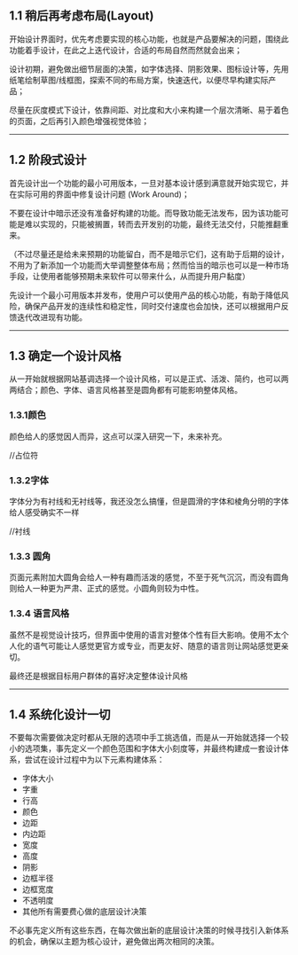 ## 1.1 稍后再考虑布局(Layout)

开始设计界面时，优先考虑要实现的核心功能，也就是产品要解决的问题，围绕此功能着手设计，在此之上迭代设计，合适的布局自然而然就会出来；

设计初期，避免做出细节层面的决策，如字体选择、阴影效果、图标设计等，先用纸笔绘制草图/线框图，探索不同的布局方案，快速迭代，以便尽早构建实际产品；

尽量在灰度模式下设计，依靠间距、对比度和大小来构建一个层次清晰、易于着色的页面，之后再引入颜色增强视觉体验；

---
## 1.2 阶段式设计

首先设计出一个功能的最小可用版本，一旦对基本设计感到满意就开始实现它，并在实际可用的界面中修复设计问题 (Work Around)；

不要在设计中暗示还没有准备好构建的功能。而导致功能无法发布，因为该功能可能是难以实现的，只能被搁置，转而去开发别的功能，最终无法交付，只能推翻重来。

（不过尽量还是给未来预期的功能留白，而不是暗示它们，这有助于后期的设计，不用为了新添加一个功能而大举调整整体布局；然而恰当的暗示也可以是一种市场手段，让使用者能够预期未来软件可以带来什么，从而提升用户黏度）

先设计一个最小可用版本并发布，使用户可以使用产品的核心功能，有助于降低风险，确保产品开发的连续性和稳定性，同时交付速度也会加快，还可以根据用户反馈迭代改进现有功能。

---
## 1.3 确定一个设计风格

从一开始就根据网站基调选择一个设计风格，可以是正式、活泼、简约，也可以两两结合；颜色、字体、语言风格甚至是圆角都有可能影响整体风格。

### 1.3.1颜色

颜色给人的感觉因人而异，这点可以深入研究一下，未来补充。

//占位符

### 1.3.2字体

字体分为有衬线和无衬线等，我还没怎么搞懂，但是圆滑的字体和棱角分明的字体给人感受确实不一样

//衬线
### 1.3.3 圆角

页面元素附加大圆角会给人一种有趣而活泼的感觉，不至于死气沉沉，而没有圆角则给人一种更为严肃、正式的感觉。小圆角则较为中性。

### 1.3.4 语言风格

虽然不是视觉设计技巧，但界面中使用的语言对整体个性有巨大影响。使用不太个人化的语气可能让人感觉更官方或专业，而更友好、随意的语言则让网站感觉更亲切。

最终还是根据目标用户群体的喜好决定整体设计风格

---
## 1.4 系统化设计一切

不要每次需要做决定时都从无限的选项中手工挑选值，而是从一开始就选择一个较小的选项集，事先定义一个颜色范围和字体大小刻度等，并最终构建成一套设计体系，尝试在设计过程中为以下元素构建体系：

- 字体大小
- 字重
- 行高
- 颜色
- 边距
- 内边距
- 宽度
- 高度
- 阴影
- 边框半径
- 边框宽度
- 不透明度
- 其他所有需要费心做的底层设计决策

不必事先定义所有这些东西，在每次做出新的底层设计决策的时候寻找引入新体系的机会，确保以主题为核心设计，避免做出两次相同的决策。